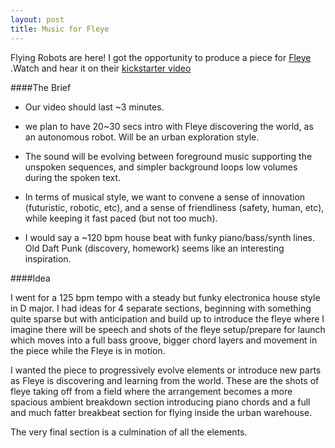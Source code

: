 ```yaml
---
layout: post
title: Music for Fleye
---
```


Flying Robots are here! I got the opportunity to produce a piece for [Fleye](http://gofleye.com/)  .Watch and hear it on their [kickstarter video](https://www.youtube.com/watch?v=ShNS-WLGVLo)

####The Brief

* Our video should last ~3 minutes.

* we plan to have 20~30 secs intro with Fleye discovering the world, as
an
autonomous robot. Will be an urban exploration style.

* The sound will be evolving between foreground music supporting the
unspoken sequences, and simpler background loops low volumes during
the
spoken text.

* In terms of musical style, we want to convene a sense of innovation
(futuristic, robotic, etc), and a sense of friendliness (safety,
human,
etc), while keeping it fast paced (but not too much).

* I would say a ~120 bpm house beat with funky piano/bass/synth lines. Old
Daft Punk (discovery, homework) seems like an interesting inspiration.

####Idea

I went for a 125 bpm tempo with a steady but funky electronica house
style in D major. I had ideas for 4 separate sections, beginning with something quite sparse
but
with anticipation and build up to introduce the fleye where I imagine there will be speech and shots of the
fleye setup/prepare for launch which moves into a full bass groove,
bigger chord layers and movement in the piece while the Fleye is in
motion.

I wanted the piece to progressively evolve elements or introduce new parts as Fleye is discovering and learning from the world. 
These are the shots of fleye taking off from a field where the arrangement becomes a more spacious ambient breakdown section introducing piano chords and a full and much fatter breakbeat section for flying inside the urban warehouse.

The very final section is a culmination of all the elements.

 
